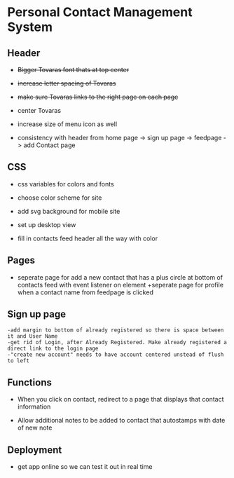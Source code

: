 # Personal Contact Management System

## Header
+ ~~Bigger Tovaras font thats at top center~~

+ ~~increase letter spacing of Tovaras~~

+ ~~make sure Tovaras links to the right page on each page~~

+ center Tovaras 

+ increase size of menu icon as well

+ consistency with header from home page -> sign up page -> feedpage -> add Contact page

## CSS
+ css variables for colors and fonts

+ choose color scheme for site

+ add svg background for mobile site

+ set up desktop view
+ fill in contacts feed header all the way with color

## Pages
+ seperate page for add a new contact that has a plus circle at bottom of contacts feed with event listener on element
+seperate page for profile when a contact name from feedpage is clicked

## Sign up page
	-add margin to bottom of already registered so there is space between it and User Name
	-get rid of Login, after Already Registered. Make already registered a direct link to the login page
	-"create new account" needs to have account centered unstead of flush to left


## Functions
+ When you click on contact, redirect to a page that displays that contact information

+ Allow additional notes to be added to contact that autostamps with date of new note

## Deployment
+ get app online so we can test it out in real time 

